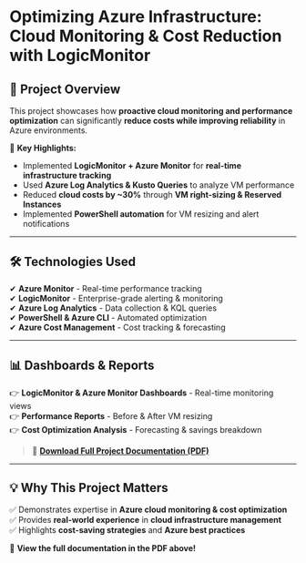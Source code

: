 # Optimizing Azure Infrastructure: Cloud Monitoring & Cost Reduction with LogicMonitor

## 📌 Project Overview  
This project showcases how **proactive cloud monitoring and performance optimization** can significantly **reduce costs while improving reliability** in Azure environments.  

🚀 **Key Highlights:**  
- Implemented **LogicMonitor + Azure Monitor** for **real-time infrastructure tracking**  
- Used **Azure Log Analytics & Kusto Queries** to analyze VM performance  
- Reduced **cloud costs by ~30%** through **VM right-sizing & Reserved Instances**  
- Implemented **PowerShell automation** for VM resizing and alert notifications  

---

## 🛠 Technologies Used  
✔ **Azure Monitor** - Real-time performance tracking  
✔ **LogicMonitor** - Enterprise-grade alerting & monitoring  
✔ **Azure Log Analytics** - Data collection & KQL queries  
✔ **PowerShell & Azure CLI** - Automated optimization  
✔ **Azure Cost Management** - Cost tracking & forecasting  

---

## 📊 Dashboards & Reports  
👉 **LogicMonitor & Azure Monitor Dashboards** - Real-time monitoring views  
👉 **Performance Reports** - Before & After VM resizing  
👉 **Cost Optimization Analysis** - Forecasting & savings breakdown  

> 💾 **[Download Full Project Documentation (PDF)](./Optimizing-Azure-Infrastructure-Cloud-Monitoring-and-Cost-Reduction-with-LogicMonitor.pdf)**  

---

## 💡 Why This Project Matters  
✅ Demonstrates expertise in **Azure cloud monitoring & cost optimization**  
✅ Provides **real-world experience** in **cloud infrastructure management**  
✅ Highlights **cost-saving strategies** and **Azure best practices**  

🔗 **View the full documentation in the PDF above!**  

